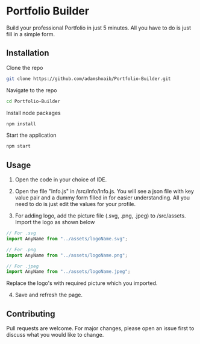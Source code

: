 # Portfolio Builder

Build your professional Portfolio in just 5 minutes. All you have to do is just fill in a simple form.

## Installation

Clone the repo

```bash
git clone https://github.com/adamshoaib/Portfolio-Builder.git
```

Navigate to the repo

```bash
cd Portfolio-Builder
```

Install node packages

```bash
npm install
```

Start the application

```bash
npm start
```

## Usage

1. Open the code in your choice of IDE.

2. Open the file "Info.js" in /src/Info/Info.js.
You will see a json file with key value pair and a dummy form filled in for easier understanding. All you need to do is just edit the values for your profile.

3. For adding logo, add the picture file (.svg, .png, .jpeg) to /src/assets. Import the logo as shown below

```javascript
// For .svg
import AnyName from "../assets/logoName.svg";

// For .png
import AnyName from "../assets/logoName.png";

// For .jpeg
import AnyName from "../assets/logoName.jpeg";
```

Replace the logo's with required picture which you imported.

4. Save and refresh the page.

## Contributing

Pull requests are welcome. For major changes, please open an issue first
to discuss what you would like to change.